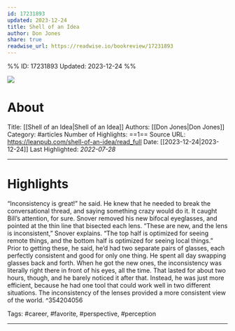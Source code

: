 ```yaml
---
id: 17231893
updated: 2023-12-24
title: Shell of an Idea
author: Don Jones
share: true
readwise_url: https://readwise.io/bookreview/17231893
---
```


%%
ID: 17231893
Updated: 2023-12-24
%%

![]( https://readwise-assets.s3.amazonaws.com/static/images/article1.be68295a7e40.png)

# About
Title: [[Shell of an Idea|Shell of an Idea]]
Authors: [[Don Jones|Don Jones]]
Category: #articles
Number of Highlights: ==1==
Source URL: https://leanpub.com/shell-of-an-idea/read_full
Date: [[2023-12-24|2023-12-24]]
Last Highlighted: *2022-07-28*

---

# Highlights

“Inconsistency is great!” he said. He knew that he needed to break the conversational thread, and saying something crazy would do it. It caught Bill’s attention, for sure.  Snover removed his new bifocal eyeglasses, and pointed at the thin line that bisected each lens. “These are new, and the lens is inconsistent,” Snover explains. “The top half is optimized for seeing remote things, and the bottom half is optimized for seeing local things.” Prior to getting these, he said, he’d had two separate pairs of glasses, each perfectly consistent and good for only one thing. He spent all day swapping glasses back and forth. When he got the new ones, the inconsistency was literally right there in front of his eyes, all the time. That lasted for about two hours, though, and he barely noticed it after that. Instead, he was just more efficient, because he had one tool that could work well in two different situations. The inconsistency of the lenses provided a more consistent view of the world. ^354204056

Tags: #career, #favorite, #perspective, #perception

---